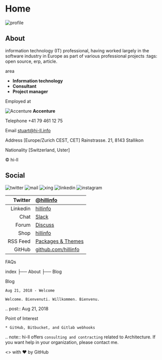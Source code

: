 # Home

![profile](https://lh6.googleusercontent.com/uqw176ozxtR99m-F1rEVEHNjafuDEljhkC0ctusjlGvHogTRU0hawpey4Bs=w20)

## About

information technology (IT) professional, having worked largely in the software industry in Europe as part of various professional projects :tags: open source, erp, article.

area

-   **Information technology**
-   **Consultant**
-   **Project manager**

Employed at

![Accenture](https://media.licdn.com/dms/image/C4E0BAQE_tMd_dRgIzQ/company-logo_100_100/0?e=1542844800&v=beta&t=m1HwNcWFbSqSArOxlEXo3FVv61Zbry7c61-gy3FewDA) **Accenture**

Telephone
+41 79 461 12 75

Email
stuart@hi-ll.info

Address
[Europe/Zurich CEST, CET] Rainstrasse. 21, 8143 Stallikon

Nationality
[Switzerland, Uster]

© hi-ll


## Social

![twitter](https://lh5.googleusercontent.com/a22yI-6dVlUoNbGd1_PYNa9lvKpaYWYD_AxYHaE5W7Ry1nnXi4L9ldV6qk8=w2400)
![mail](https://lh6.googleusercontent.com/Qhi7XFcsQ_j4x8V_HaOdsyESNTDSYk5QaAxXGB4tzHGkV8hjBnW5ik63miQ=w2400)
![xing](https://lh3.googleusercontent.com/P1KsEu_g3n7YaeQNOUnu2t8RS5_4nrTHdt_PSik5GhPSCIivD1DbeLnAnY8=w2400)
![linkedin](https://lh5.googleusercontent.com/-bTfap3my7W4NXJgh20bQin-Q3W1PGUS-xuw5B3PuuRjoG5Ov8khzqiSfvs=w2400)
![instagram](https://lh5.googleusercontent.com/n777S_0bN5E_hMmetDXC2vgMCEe1Y-fE0-xmmxUIr2noRm_YjkHLwjYWv-I=w2400)

|Twitter|[@hillinfo](https://twitter.com/hillinfo)|
|--:|:--|
|Linkedin|[hillinfo](www.linkedin.com/in/hillinfo)|
|Chat|[Slack](http://hi-llinfo.slack.com)|
|Forum|[Discuss](http://discuss.hillinfo.io)|
|Shop|[hillinfo](https://hillinfo.myshopify.com/products/hillinfo-shirt)|
|RSS Feed|[Packages & Themes](https://hillino.io/packages.hillinfo)|
|GitHub|[github.com/hillinfo](https://hillinfo.github.io/hillinfo/)|


FAQs

   index
    ├── About
    ├── Blog

Blog

    Aug 21, 2018 - Welcome
    
    Welcome. Bienvenuti. Willkommen. Bienvenu.

.. post:: Aug 21, 2018

Point of Interest

    * GitHub, Bitbucket, and Gitlab webhooks

.. note:: hi-ll offers `consulting and contracting` related to Architecture. If you want help in your organization, please contact me.

<> with ❤ by GitHub
